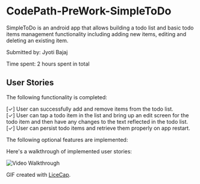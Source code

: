# CodePath-PreWork-SimpleToDo

SimpleToDo is an android app that allows building a todo list and basic todo items management functionality including adding new items, editing and deleting an existing item.

Submitted by: Jyoti Bajaj

Time spent: 2 hours spent in total

## User Stories

The following functionality is completed:

[✓] User can successfully add and remove items from the todo list. <br />
[✓] User can tap a todo item in the list and bring up an edit screen for the todo item and then have any changes to the text reflected in the todo list. <br />
[✓] User can persist todo items and retrieve them properly on app restart. <br />

The following optional features are implemented:

Here's a walkthrough of implemented user stories: 



![Video Walkthrough](https://cloud.githubusercontent.com/assets/2444253/15934116/280f7d0a-2e17-11e6-8c26-b02ac32d5486.gif)

GIF created with [LiceCap](http://www.cockos.com/licecap/).
